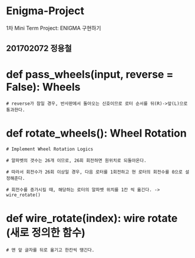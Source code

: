 # Enigma-Project
1차 Mini Term Project: ENIGMA 구현하기

## 201702072 정용철

# def pass_wheels(input, reverse = False): Wheels

    # reverse가 참일 경우, 반사판에서 돌아오는 신호이므로 로터 순서를 뒤(R)->앞(L)으로 통과한다.

# def rotate_wheels(): Wheel Rotation

    # Implement Wheel Rotation Logics
    
    # 알파벳의 갯수는 26개 이므로, 26회 회전하면 원위치로 되돌아온다.
    
    # 따라서 회전수가 26회 이상일 경우, 다음 로터를 1회전하고 현 로터의 회전수를 0으로 설정해준다.
    
    # 회전수를 증가시킬 때, 해당하는 로터의 알파벳 위치를 1칸 씩 옮긴다. -> wire_rotate()
    
# def wire_rotate(index): wire rotate (새로 정의한 함수)
    
    # 맨 앞 글자를 뒤로 옮기고 한칸씩 땡긴다.
